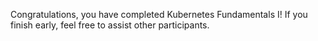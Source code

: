 Congratulations, you have completed Kubernetes Fundamentals I! If you finish early, feel free to assist other participants.